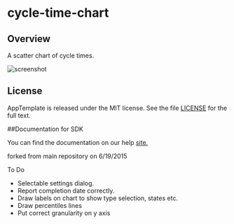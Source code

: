 cycle-time-chart
================

## Overview

A scatter chart of cycle times.

![screenshot](https://raw.githubusercontent.com/wrackzone/cycle-time-chart/master/screenshot.png)

## License

AppTemplate is released under the MIT license.  See the file [LICENSE](./LICENSE) for the full text.

##Documentation for SDK

You can find the documentation on our help [site.](https://help.rallydev.com/apps/2.0/doc/)

forked from main repository on 6/19/2015


To Do

* Selectable settings dialog.
* Report completion date correctly.
* Draw labels on chart to show type selection, states etc.
* Draw percentiles lines
* Put correct granularity on y axis